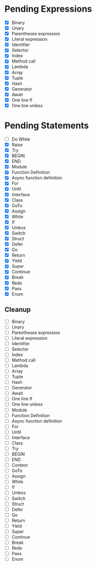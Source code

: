 # Pending Expressions

- [X] Binary
- [X] Unary
- [X] Parentheses expression
- [X] Literal expression
- [X] Identifier
- [X] Selector
- [X] Index
- [X] Method call
- [X] Lambda
- [X] Array
- [X] Tuple
- [X] Hash
- [X] Generator
- [X] Await
- [X] One line If
- [X] One line unless

# Pending Statements

- [ ] Do While
- [X] Raise
- [X] Try
- [X] BEGIN
- [X] END
- [X] Module
- [X] Function Definition
- [X] Async function definition
- [X] For
- [X] Until
- [X] Interface
- [X] Class
- [X] GoTo
- [X] Assign
- [X] While
- [X] If
- [X] Unless
- [X] Switch
- [X] Struct
- [X] Defer
- [X] Go
- [X] Return
- [X] Yield
- [X] Super
- [X] Continue
- [X] Break
- [X] Redo
- [X] Pass
- [X] Enum

## Cleanup

- [ ] Binary
- [ ] Unary
- [ ] Parentheses expression
- [ ] Literal expression
- [ ] Identifier
- [ ] Selector
- [ ] Index
- [ ] Method call
- [ ] Lambda
- [ ] Array
- [ ] Tuple
- [ ] Hash
- [ ] Generator
- [ ] Await
- [ ] One line If
- [ ] One line unless
- [ ] Module
- [ ] Function Definition
- [ ] Async function definition
- [ ] For
- [ ] Until
- [ ] Interface
- [ ] Class
- [ ] Try
- [ ] BEGIN
- [ ] END
- [ ] Context
- [ ] GoTo
- [ ] Assign
- [ ] While
- [ ] If
- [ ] Unless
- [ ] Switch
- [ ] Struct
- [ ] Defer
- [ ] Go
- [ ] Return
- [ ] Yield
- [ ] Super
- [ ] Continue
- [ ] Break
- [ ] Redo
- [ ] Pass
- [ ] Enum